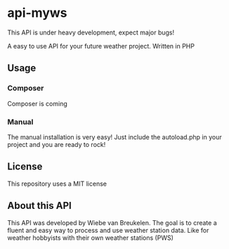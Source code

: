 # api-myws

This API is under heavy development, expect major bugs!

A easy to use API for your future weather project.
Written in PHP

## Usage

### Composer
Composer is coming

### Manual
The manual installation is very easy! Just include the autoload.php in your project and you are ready to rock!

## License

This repository uses a MIT license

## About this API

This API was developed by Wiebe van Breukelen. The goal is to create a fluent and easy way to process and use weather station data. Like for weather hobbyists with their own weather stations (PWS)
